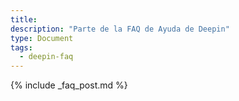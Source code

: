 ```yaml
---
title:
description: "Parte de la FAQ de Ayuda de Deepin"
type: Document
tags:
  - deepin-faq
---
```



{% include _faq_post.md %}
